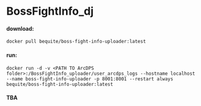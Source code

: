# BossFightInfo_dj

#### download:
`docker pull bequite/boss-fight-info-uploader:latest`

#### run:
`docker run -d -v <PATH TO ArcDPS folder>:/BossFightInfo_uploader/user_arcdps_logs --hostname localhost --name boss-fight-info-uploader -p 8001:8001 --restart always bequite/boss-fight-info-uploader:latest `

#### TBA
